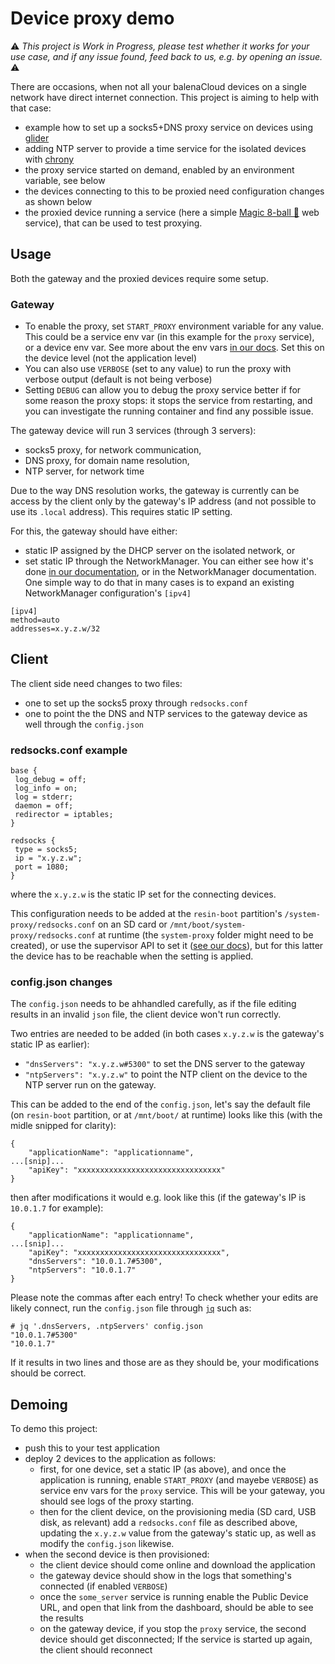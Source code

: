 # Device proxy demo

⚠️ _This project is Work in Progress, please test whether it works for your use case, and if any issue found, feed back to us, e.g. by opening an issue._ ⚠️

There are occasions, when not all your balenaCloud devices on a single network have direct internet connection. This project is aiming to help with that case:

* example how to set up a socks5+DNS proxy service on devices using [glider][glider]
* adding NTP server to provide a time service for the isolated devices with [chrony][chrony]
* the proxy service started on demand, enabled by an environment variable, see below
* the devices connecting to this to be proxied need configuration changes as shown below
* the proxied device running a service (here a simple [Magic 8-ball 🎱][magic-8] web service), that can be used to test proxying.

## Usage

Both the gateway and the proxied devices require some setup.

### Gateway

* To enable the proxy, set `START_PROXY` environment variable for any value. This could be a service env var (in this example for the `proxy` service), or a device env var. See more about the env vars [in our docs][envvar]. Set this on the device level (not the application level)
* You can also use `VERBOSE` (set to any value) to run the proxy with verbose output (default is not being verbose)
* Setting `DEBUG` can allow you to debug the proxy service better if for some reason the proxy stops: it stops the service from restarting, and you can investigate the running container and find any possible issue.

The gateway device will run 3 services (through 3 servers):

* socks5 proxy, for network communication,
* DNS proxy, for domain name resolution,
* NTP server, for network time

Due to the way DNS resolution works, the gateway is currently can be access by the client only by the gateway's IP address (and not possible to use its `.local` address). This requires static IP setting.

For this, the gateway should have either:

* static IP assigned by the DHCP server on the isolated network, or
* set static IP through the NetworkManager. You can either see how it's done [in our documentation][nmstatic], or in the NetworkManager documentation. One simple way to do that in many cases is to expand an existing NetworkManager configuration's `[ipv4]`

```
[ipv4]
method=auto
addresses=x.y.z.w/32
```

## Client

The client side need changes to two files:

* one to set up the socks5 proxy through `redsocks.conf`
* one to point the the DNS and NTP services to the gateway device as well through the `config.json`

### redsocks.conf example

```
base {
 log_debug = off;
 log_info = on;
 log = stderr;
 daemon = off;
 redirector = iptables;
}

redsocks {
 type = socks5;
 ip = "x.y.z.w";
 port = 1080;
}
```
where the `x.y.z.w` is the static IP set for the connecting devices.

This configuration needs to be added at the `resin-boot` partition's `/system-proxy/redsocks.conf` on an SD card or `/mnt/boot/system-proxy/redsocks.conf` at runtime (the `system-proxy` folder might need to be created), or use the supervisor API to set it ([see our docs][host-config]), but for this latter the device has to be reachable when the setting is applied.


### config.json changes

The `config.json` needs to be ahhandled carefully, as if the file editing results in an invalid `json` file, the client device won't run correctly.

Two entries are needed to be added (in both cases `x.y.z.w` is the gateway's static IP as earlier):

* `"dnsServers": "x.y.z.w#5300"` to set the DNS server to the gateway
* `"ntpServers": "x.y.z.w"` to point the NTP client on the device to the NTP server run on the gateway.

This can be added to the end of the `config.json`, let's say the default file (on `resin-boot` partition, or at `/mnt/boot/` at runtime) looks like this (with the midle snipped for clarity):

```
{
    "applicationName": "applicationname",
...[snip]...
    "apiKey": "xxxxxxxxxxxxxxxxxxxxxxxxxxxxxxxx"
}
```
then after modifications it would e.g. look like this (if the gateway's IP is `10.0.1.7` for example):
```
{
    "applicationName": "applicationname",
...[snip]...
    "apiKey": "xxxxxxxxxxxxxxxxxxxxxxxxxxxxxxxx",
    "dnsServers": "10.0.1.7#5300",
    "ntpServers": "10.0.1.7"
}
```
Please note the commas after each entry! To check whether your edits are likely connect, run the `config.json` file through [`jq`][jq] such as:
```
# jq '.dnsServers, .ntpServers' config.json
"10.0.1.7#5300"
"10.0.1.7"
```
If it results in two lines and those are as they should be, your modifications should be correct.

## Demoing

To demo this project:

* push this to your test application
* deploy 2 devices to the application as follows:
  * first, for one device, set a static IP (as above), and once the application is running, enable `START_PROXY` (and mayebe `VERBOSE`) as service env vars for the `proxy` service. This will be your gateway, you should see logs of the proxy starting.
  * then for the client device, on the provisioning media (SD card, USB disk, as relevant) add a `redsocks.conf` file as described above, updating the `x.y.z.w` value from the gateway's static up, as well as modify the `config.json` likewise.
* when the second device is then provisioned:
  * the client device should come online and download the application
  * the gateway device should show in the logs that something's connected (if enabled `VERBOSE`)
  * once the `some_server` service is running enable the Public Device URL, and open that link from the dashboard, should be able to see the results
  * on the gateway device, if you stop the `proxy` service, the second device should get disconnected; If the service is started up again, the client should reconnect

[envvar]: https://www.balena.io/docs/learn/manage/serv-vars/#environment-and-service-variables "Environment and service variables"
[glider]: https://github.com/nadoo/glider "glider project page on GitHub"
[chrony]: https://chrony.tuxfamily.org/ "chrony home page"
[host-config]: https://www.balena.io/docs/reference/supervisor/supervisor-api/#patch-v1devicehost-config "host-config supervisor API docs"
[magic-8]: https://en.wikipedia.org/wiki/Magic_8-Ball "Magic 8-Ball on Wikipedia"
[nmstatic]: https://www.balena.io/docs/reference/OS/network/2.x/#setting-a-static-ip "Networking: Setting a Static IP"
[jq]: https://stedolan.github.io/jq/ "jq home page"
